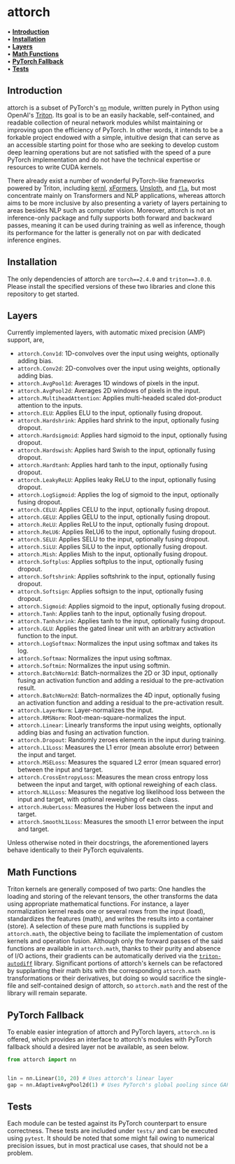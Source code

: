 # attorch

• **[Introduction](#introduction)**<br>
• **[Installation](#installation)**<br>
• **[Layers](#layers)**<br>
• **[Math Functions](#math-functions)**<br>
• **[PyTorch Fallback](#pytorch-fallback)**<br>
• **[Tests](#tests)**<br>

## Introduction

attorch is a subset of PyTorch's [```nn```](https://pytorch.org/docs/stable/nn.html) module, written purely in Python using OpenAI's [Triton](https://github.com/openai/triton). Its goal is to be an easily hackable, self-contained, and readable collection of neural network modules whilst maintaining or improving upon the efficiency of PyTorch. In other words, it intends to be a forkable project endowed with a simple, intuitive design that can serve as an accessible starting point for those who are seeking to develop custom deep learning operations but are not satisfied with the speed of a pure PyTorch implementation and do not have the technical expertise or resources to write CUDA kernels.

There already exist a number of wonderful PyTorch-like frameworks powered by Triton, including [kernl](https://github.com/ELS-RD/kernl/tree/main), [xFormers](https://github.com/facebookresearch/xformers), [Unsloth](https://github.com/unslothai/unsloth), and [```fla```](https://github.com/sustcsonglin/flash-linear-attention), but most concentrate mainly on Transformers and NLP applications, whereas attorch aims to be more inclusive by also presenting a variety of layers pertaining to areas besides NLP such as computer vision. Moreover, attorch is not an inference-only package and fully supports both forward and backward passes, meaning it can be used during training as well as inference, though its performance for the latter is generally not on par with dedicated inference engines.

## Installation

The only dependencies of attorch are ```torch==2.4.0``` and ```triton==3.0.0```. Please install the specified versions of these two libraries and clone this repository to get started.

## Layers

Currently implemented layers, with automatic mixed precision (AMP) support, are,

* ```attorch.Conv1d```: 1D-convolves over the input using weights, optionally adding bias.
* ```attorch.Conv2d```: 2D-convolves over the input using weights, optionally adding bias.
* ```attorch.AvgPool1d```: Averages 1D windows of pixels in the input.
* ```attorch.AvgPool2d```: Averages 2D windows of pixels in the input.
* ```attorch.MultiheadAttention```: Applies multi-headed scaled dot-product attention to the inputs.
* ```attorch.ELU```: Applies ELU to the input, optionally fusing dropout.
* ```attorch.Hardshrink```: Applies hard shrink to the input, optionally fusing dropout.
* ```attorch.Hardsigmoid```: Applies hard sigmoid to the input, optionally fusing dropout.
* ```attorch.Hardswish```: Applies hard Swish to the input, optionally fusing dropout.
* ```attorch.Hardtanh```: Applies hard tanh to the input, optionally fusing dropout.
* ```attorch.LeakyReLU```: Applies leaky ReLU to the input, optionally fusing dropout.
* ```attorch.LogSigmoid```: Applies the log of sigmoid to the input, optionally fusing dropout.
* ```attorch.CELU```: Applies CELU to the input, optionally fusing dropout.
* ```attorch.GELU```: Applies GELU to the input, optionally fusing dropout.
* ```attorch.ReLU```: Applies ReLU to the input, optionally fusing dropout.
* ```attorch.ReLU6```: Applies ReLU6 to the input, optionally fusing dropout.
* ```attorch.SELU```: Applies SELU to the input, optionally fusing dropout.
* ```attorch.SiLU```: Applies SiLU to the input, optionally fusing dropout.
* ```attorch.Mish```: Applies Mish to the input, optionally fusing dropout.
* ```attorch.Softplus```: Applies softplus to the input, optionally fusing dropout.
* ```attorch.Softshrink```: Applies softshrink to the input, optionally fusing dropout.
* ```attorch.Softsign```: Applies softsign to the input, optionally fusing dropout.
* ```attorch.Sigmoid```: Applies sigmoid to the input, optionally fusing dropout.
* ```attorch.Tanh```: Applies tanh to the input, optionally fusing dropout.
* ```attorch.Tanhshrink```: Applies tanh to the input, optionally fusing dropout.
* ```attorch.GLU```: Applies the gated linear unit with an arbitrary activation function to the input.
* ```attorch.LogSoftmax```: Normalizes the input using softmax and takes its log.
* ```attorch.Softmax```: Normalizes the input using softmax.
* ```attorch.Softmin```: Normalizes the input using softmin.
* ```attorch.BatchNorm1d```: Batch-normalizes the 2D or 3D input, optionally fusing an activation function and adding a residual to the pre-activation result.
* ```attorch.BatchNorm2d```: Batch-normalizes the 4D input, optionally fusing an activation function and adding a residual to the pre-activation result.
* ```attorch.LayerNorm```: Layer-normalizes the input.
* ```attorch.RMSNorm```: Root-mean-square-normalizes the input.
* ```attorch.Linear```: Linearly transforms the input using weights, optionally adding bias and fusing an activation function.
* ```attorch.Dropout```: Randomly zeroes elements in the input during training.
* ```attorch.L1Loss```: Measures the L1 error (mean absolute error) between the input and target.
* ```attorch.MSELoss```: Measures the squared L2 error (mean squared error) between the input and target.
* ```attorch.CrossEntropyLoss```: Measures the mean cross entropy loss between the input and target, with optional reweighing of each class.
* ```attorch.NLLLoss```: Measures the negative log likelihood loss between the input and target, with optional reweighing of each class.
* ```attorch.HuberLoss```: Measures the Huber loss between the input and target.
* ```attorch.SmoothL1Loss```: Measures the smooth L1 error between the input and target.

Unless otherwise noted in their docstrings, the aforementioned layers behave identically to their PyTorch equivalents.

## Math Functions
Triton kernels are generally composed of two parts: One handles the loading and storing of the relevant tensors, the other transforms the data using appropriate mathematical functions. For instance, a layer normalization kernel reads one or several rows from the input (load), standardizes the features (math), and writes the results into a container (store). A selection of these pure math functions is supplied by ```attorch.math```, the objective being to faciliate the implementation of custom kernels and operation fusion. Although only the forward passes of the said functions are available in ```attorch.math```, thanks to their purity and absence of I/O actions, their gradients can be automatically derived via the [```triton-autodiff```](https://github.com/srush/triton-autodiff) library. Significant portions of attorch's kernels can be refactored by supplanting their math bits with the corresponding ```attorch.math``` transformations or their derivatives, but doing so would sacrifice the single-file and self-contained design of attorch, so ```attorch.math``` and the rest of the library will remain separate.

## PyTorch Fallback

To enable easier integration of attorch and PyTorch layers, ```attorch.nn``` is offered, which provides an interface to attorch's modules with PyTorch fallback should a desired layer not be available, as seen below.

```python
from attorch import nn


lin = nn.Linear(10, 20) # Uses attorch's linear layer
gap = nn.AdaptiveAvgPool2d(1) # Uses PyTorch's global pooling since GAP is not available in attorch
```

## Tests

Each module can be tested against its PyTorch counterpart to ensure correctness. These tests are included under ```tests/``` and can be executed using ```pytest```. It should be noted that some might fail owing to numerical precision issues, but in most practical use cases, that should not be a problem.
